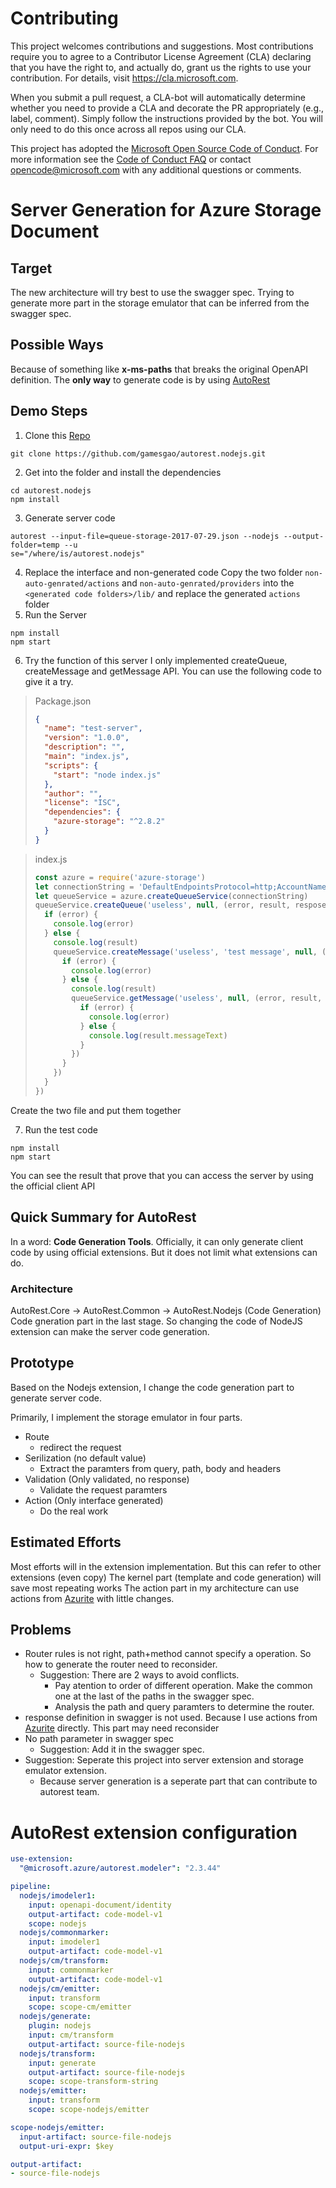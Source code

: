 
# Contributing

This project welcomes contributions and suggestions.  Most contributions require you to agree to a
Contributor License Agreement (CLA) declaring that you have the right to, and actually do, grant us
the rights to use your contribution. For details, visit https://cla.microsoft.com.

When you submit a pull request, a CLA-bot will automatically determine whether you need to provide
a CLA and decorate the PR appropriately (e.g., label, comment). Simply follow the instructions
provided by the bot. You will only need to do this once across all repos using our CLA.

This project has adopted the [Microsoft Open Source Code of Conduct](https://opensource.microsoft.com/codeofconduct/).
For more information see the [Code of Conduct FAQ](https://opensource.microsoft.com/codeofconduct/faq/) or
contact [opencode@microsoft.com](mailto:opencode@microsoft.com) with any additional questions or comments.

# Server Generation for Azure Storage Document

## Target

The new architecture will try best to use the swagger spec. Trying to generate more part in the storage emulator that can be inferred from the swagger spec.

## Possible Ways 
Because of something like **x-ms-paths** that breaks the original OpenAPI definition. The **only way** to generate code is by using [AutoRest](https://github.com/Azure/autorest)

## Demo Steps
1. Clone this [Repo](https://github.com/gamesgao/autorest.nodejs.git)
```shell
git clone https://github.com/gamesgao/autorest.nodejs.git
```
2. Get into the folder and install the dependencies
```shell
cd autorest.nodejs
npm install
```
3. Generate server code 
```shell
autorest --input-file=queue-storage-2017-07-29.json --nodejs --output-folder=temp --u
se="/where/is/autorest.nodejs"
```
4. Replace the interface and non-generated code
Copy the two folder `non-auto-genrated/actions` and `non-auto-genrated/providers` into the `<generated code folders>/lib/` and replace the generated `actions` folder
5. Run the Server
```shell
npm install
npm start
```
6. Try the function of this server
I only implemented createQueue, createMessage and getMessage API. You can use the following code to give it a try.

> Package.json
> ```json
> {
>   "name": "test-server",
>   "version": "1.0.0",
>   "description": "",
>   "main": "index.js",
>   "scripts": {
>     "start": "node index.js"
>   },
>   "author": "",
>   "license": "ISC",
>   "dependencies": {
>     "azure-storage": "^2.8.2"
>   }
> }
> ```

> index.js
> ```javascript
> const azure = require('azure-storage')
> let connectionString = 'DefaultEndpointsProtocol=http;AccountName=test;AccountKey=Eby8vdM02xNOcqFlqUwJPLlmEtlCDXJ1OUzFT50uSRZ6IFsuFq2UVErCz4I6tq/K1SZFPTOtr/KBHBeksoGMGw==;QueueEndpoint=http://127.0.0.1:3000/;'
> let queueService = azure.createQueueService(connectionString)
> queueService.createQueue('useless', null, (error, result, respose) => {
>   if (error) {
>     console.log(error)
>   } else {
>     console.log(result)
>     queueService.createMessage('useless', 'test message', null, (error, result, respose) => {
>       if (error) {
>         console.log(error)
>       } else {
>         console.log(result)
>         queueService.getMessage('useless', null, (error, result, respose) => {
>           if (error) {
>             console.log(error)
>           } else {
>             console.log(result.messageText)
>           }
>         })
>       }
>     })
>   }
> })
> ```
Create the two file and put them together

7. Run the test code
```shell
npm install
npm start
```
You can see the result that prove that you can access the server by using the official client API

## Quick Summary for AutoRest
In a word: **Code Generation Tools**.
Officially, it can only generate client code by using official extensions. But it does not limit what extensions can do. 

### Architecture
AutoRest.Core -> AutoRest.Common -> AutoRest.Nodejs (Code Generation)
Code gneration part in the last stage. So changing the code of NodeJS extension can make the server code generation.

## Prototype
Based on the Nodejs extension, I change the code generation part to generate server code. 

Primarily, I implement the storage emulator in four parts.
- Route 
  - redirect the request
- Serilization (no default value)
  - Extract the paramters from query, path, body and headers
- Validation (Only validated, no response)
  - Validate the request paramters
- Action (Only interface generated)
  - Do the real work

## Estimated Efforts
Most efforts will in the extension implementation. But this can refer to other extensions (even copy)
The kernel part (template and code generation) will save most repeating works
The action part in my architecture can use actions from [Azurite](https://github.com/azure/azurite) with little changes.

## Problems
- Router rules is not right, path+method cannot specify a operation. So how to generate the router need to reconsider. 
  - Suggestion: There are 2 ways to avoid conflicts.
    - Pay atention to order of different operation. Make the common one at the last of the paths in the swagger spec. 
    - Analysis the path and query paramters to determine the router. 
- response definition in swagger is not used. Because I use actions from [Azurite](https://github.com/azure/azurite) directly. This part may need reconsider
- No path parameter in swagger spec
  - Suggestion: Add it in the swagger spec.
- Suggestion: Seperate this project into server extension and storage emulator extension. 
  - Because server generation is a seperate part that can contribute to autorest team. 

# AutoRest extension configuration

``` yaml
use-extension:
  "@microsoft.azure/autorest.modeler": "2.3.44"

pipeline:
  nodejs/imodeler1:
    input: openapi-document/identity
    output-artifact: code-model-v1
    scope: nodejs
  nodejs/commonmarker:
    input: imodeler1
    output-artifact: code-model-v1
  nodejs/cm/transform:
    input: commonmarker
    output-artifact: code-model-v1
  nodejs/cm/emitter:
    input: transform
    scope: scope-cm/emitter
  nodejs/generate:
    plugin: nodejs
    input: cm/transform
    output-artifact: source-file-nodejs
  nodejs/transform:
    input: generate
    output-artifact: source-file-nodejs
    scope: scope-transform-string
  nodejs/emitter:
    input: transform
    scope: scope-nodejs/emitter

scope-nodejs/emitter:
  input-artifact: source-file-nodejs
  output-uri-expr: $key

output-artifact:
- source-file-nodejs
```
